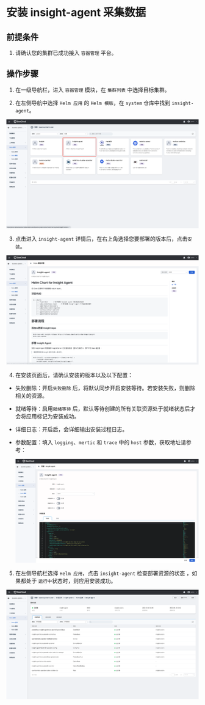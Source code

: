 # 安装 insight-agent 采集数据

## 前提条件

1. 请确认您的集群已成功接入 `容器管理` 平台。

## 操作步骤

1. 在一级导航栏，进入 `容器管理` 模块，在 `集群列表` 中选择目标集群。

2. 在左侧导航中选择 `Helm 应用` 的 `Helm 模版`，在 `system` 仓库中找到 `insight-agent`。

  ![安装采集器](../../images/installagent01.png)

3. 点击进入 `insight-agent` 详情后，在右上角选择您要部署的版本后，点击`安装`。

  ![安装采集器](../../images/installagent02.png)

4. 在安装页面后，请确认安装的版本以及以下配置：

- 失败删除：开启`失败删除` 后，将默认同步开启安装等待。若安装失败，则删除相关的资源。

- 就绪等待：启用`就绪等待` 后，默认等待创建的所有关联资源处于就绪状态后才会将应用标记为安装成功。

- 详细日志：开启后，会详细输出安装过程日志。

- 参数配置：填入 `logging`、`mertic` 和 `trace` 中的 `host` 参数，获取地址请参考：

  ![安装采集器](../../images/installagent03.png)

5. 在左侧导航栏选择 `Helm 应用`，点击 `insight-agent` 检查部署资源的状态 ，如果都处于 `运行中`状态时，则应用安装成功。

  ![安装采集器](../../images/installagent04.png)